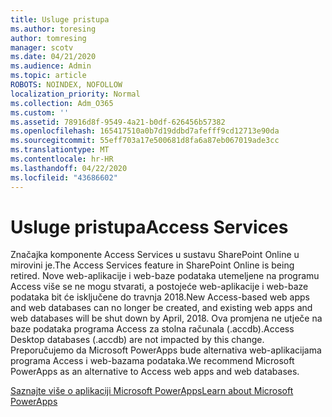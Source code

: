 ```yaml
---
title: Usluge pristupa
ms.author: toresing
author: tomresing
manager: scotv
ms.date: 04/21/2020
ms.audience: Admin
ms.topic: article
ROBOTS: NOINDEX, NOFOLLOW
localization_priority: Normal
ms.collection: Adm_O365
ms.custom: ''
ms.assetid: 78916d8f-9549-4a21-b0df-626456b57382
ms.openlocfilehash: 165417510a0b7d19ddbd7afefff9cd12713e90da
ms.sourcegitcommit: 55eff703a17e500681d8fa6a87eb067019ade3cc
ms.translationtype: MT
ms.contentlocale: hr-HR
ms.lasthandoff: 04/22/2020
ms.locfileid: "43686602"
---
```

# <a name="access-services"></a><span data-ttu-id="2c7b4-102">Usluge pristupa</span><span class="sxs-lookup"><span data-stu-id="2c7b4-102">Access Services</span></span>

<span data-ttu-id="2c7b4-103">Značajka komponente Access Services u sustavu SharePoint Online u mirovini je.</span><span class="sxs-lookup"><span data-stu-id="2c7b4-103">The Access Services feature in SharePoint Online is being retired.</span></span> <span data-ttu-id="2c7b4-104">Nove web-aplikacije i web-baze podataka utemeljene na programu Access više se ne mogu stvarati, a postojeće web-aplikacije i web-baze podataka bit će isključene do travnja 2018.</span><span class="sxs-lookup"><span data-stu-id="2c7b4-104">New Access-based web apps and web databases can no longer be created, and existing web apps and web databases will be shut down by April, 2018.</span></span> <span data-ttu-id="2c7b4-105">Ova promjena ne utječe na baze podataka programa Access za stolna računala (.accdb).</span><span class="sxs-lookup"><span data-stu-id="2c7b4-105">Access Desktop databases (.accdb) are not impacted by this change.</span></span> <span data-ttu-id="2c7b4-106">Preporučujemo da Microsoft PowerApps bude alternativa web-aplikacijama programa Access i web-bazama podataka.</span><span class="sxs-lookup"><span data-stu-id="2c7b4-106">We recommend Microsoft PowerApps as an alternative to Access web apps and web databases.</span></span> 
  
[<span data-ttu-id="2c7b4-107">Saznajte više o aplikaciji Microsoft PowerApps</span><span class="sxs-lookup"><span data-stu-id="2c7b4-107">Learn about Microsoft PowerApps</span></span>](https://powerapps.microsoft.com/)
  